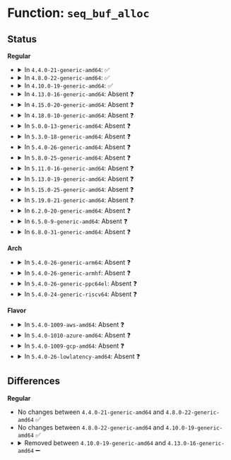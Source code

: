 # Function: <code>seq_buf_alloc</code>

## Status
<b>Regular</b>
<ul>
<li>
<details>
<summary>In <code>4.4.0-21-generic-amd64</code>: ✅</summary>

```c
void * seq_buf_alloc(long unsigned int size)
```

```json
{
  "name": "seq_buf_alloc",
  "collision_type": "Unique Static",
  "inline_type": "No",
  "funcs": [
    {
      "addr": 18446744071581140816,
      "name": "seq_buf_alloc",
      "external": false,
      "loc": "fs/seq_file.c:26",
      "file": "fs/seq_file.c",
      "inline": "seen, unknown",
      "caller_inline": [],
      "caller_func": [
        "fs/seq_file.c:traverse",
        "fs/seq_file.c:traverse",
        "fs/seq_file.c:seq_read",
        "fs/seq_file.c:seq_read",
        "fs/seq_file.c:single_open_size"
      ]
    }
  ],
  "symbols": [
    {
      "addr": 18446744071581140816,
      "name": "seq_buf_alloc",
      "section": ".text",
      "bind": "STB_LOCAL",
      "size": 61
    }
  ]
}
```
</details>
</li>
<li>
<details>
<summary>In <code>4.8.0-22-generic-amd64</code>: ✅</summary>

```c
void * seq_buf_alloc(long unsigned int size)
```

```json
{
  "name": "seq_buf_alloc",
  "collision_type": "Unique Static",
  "inline_type": "No",
  "funcs": [
    {
      "addr": 18446744071581306336,
      "name": "seq_buf_alloc",
      "external": false,
      "loc": "fs/seq_file.c:26",
      "file": "fs/seq_file.c",
      "inline": "seen, unknown",
      "caller_inline": [],
      "caller_func": [
        "fs/seq_file.c:single_open_size",
        "fs/seq_file.c:seq_read",
        "fs/seq_file.c:seq_read",
        "fs/seq_file.c:traverse",
        "fs/seq_file.c:traverse"
      ]
    }
  ],
  "symbols": [
    {
      "addr": 18446744071581306336,
      "name": "seq_buf_alloc",
      "section": ".text",
      "bind": "STB_LOCAL",
      "size": 61
    }
  ]
}
```
</details>
</li>
<li>
<details>
<summary>In <code>4.10.0-19-generic-amd64</code>: ✅</summary>

```c
void * seq_buf_alloc(long unsigned int size)
```

```json
{
  "name": "seq_buf_alloc",
  "collision_type": "Unique Static",
  "inline_type": "No",
  "funcs": [
    {
      "addr": 18446744071581385360,
      "name": "seq_buf_alloc",
      "external": false,
      "loc": "fs/seq_file.c:26",
      "file": "fs/seq_file.c",
      "inline": "seen, unknown",
      "caller_inline": [],
      "caller_func": [
        "fs/seq_file.c:single_open_size",
        "fs/seq_file.c:seq_read",
        "fs/seq_file.c:seq_read",
        "fs/seq_file.c:traverse",
        "fs/seq_file.c:traverse"
      ]
    }
  ],
  "symbols": [
    {
      "addr": 18446744071581385360,
      "name": "seq_buf_alloc",
      "section": ".text",
      "bind": "STB_LOCAL",
      "size": 61
    }
  ]
}
```
</details>
</li>
<li>
<details>
<summary>In <code>4.13.0-16-generic-amd64</code>: Absent ❓</summary>

```json
{
  "name": "seq_buf_alloc",
  "collision_type": "Unique Static",
  "inline_type": "Full",
  "funcs": [
    {
      "addr": 18446744071581444523,
      "name": "seq_buf_alloc",
      "external": false,
      "loc": "fs/seq_file.c:26",
      "file": "fs/seq_file.c",
      "inline": "not declared, inlined",
      "caller_inline": [
        "fs/seq_file.c:single_open_size",
        "fs/seq_file.c:seq_read",
        "fs/seq_file.c:seq_read",
        "fs/seq_file.c:traverse",
        "fs/seq_file.c:traverse"
      ],
      "caller_func": []
    }
  ],
  "symbols": []
}
```
</details>
</li>
<li>
<details>
<summary>In <code>4.15.0-20-generic-amd64</code>: Absent ❓</summary>

```json
{
  "name": "seq_buf_alloc",
  "collision_type": "Unique Static",
  "inline_type": "Full",
  "funcs": [
    {
      "addr": 18446744071581586459,
      "name": "seq_buf_alloc",
      "external": false,
      "loc": "fs/seq_file.c:27",
      "file": "fs/seq_file.c",
      "inline": "not declared, inlined",
      "caller_inline": [
        "fs/seq_file.c:single_open_size",
        "fs/seq_file.c:seq_read",
        "fs/seq_file.c:seq_read",
        "fs/seq_file.c:traverse",
        "fs/seq_file.c:traverse"
      ],
      "caller_func": []
    }
  ],
  "symbols": []
}
```
</details>
</li>
<li>
<details>
<summary>In <code>4.18.0-10-generic-amd64</code>: Absent ❓</summary>

```json
{
  "name": "seq_buf_alloc",
  "collision_type": "Unique Static",
  "inline_type": "Full",
  "funcs": [
    {
      "addr": 18446744071581741189,
      "name": "seq_buf_alloc",
      "external": false,
      "loc": "fs/seq_file.c:30",
      "file": "fs/seq_file.c",
      "inline": "not declared, inlined",
      "caller_inline": [
        "fs/seq_file.c:single_open_size",
        "fs/seq_file.c:seq_read",
        "fs/seq_file.c:seq_read",
        "fs/seq_file.c:traverse",
        "fs/seq_file.c:traverse"
      ],
      "caller_func": []
    }
  ],
  "symbols": []
}
```
</details>
</li>
<li>
<details>
<summary>In <code>5.0.0-13-generic-amd64</code>: Absent ❓</summary>

```json
{
  "name": "seq_buf_alloc",
  "collision_type": "Unique Static",
  "inline_type": "Full",
  "funcs": [
    {
      "addr": 18446744071581827061,
      "name": "seq_buf_alloc",
      "external": false,
      "loc": "fs/seq_file.c:30",
      "file": "fs/seq_file.c",
      "inline": "not declared, inlined",
      "caller_inline": [
        "fs/seq_file.c:single_open_size",
        "fs/seq_file.c:seq_read",
        "fs/seq_file.c:seq_read"
      ],
      "caller_func": []
    }
  ],
  "symbols": []
}
```
</details>
</li>
<li>
<details>
<summary>In <code>5.3.0-18-generic-amd64</code>: Absent ❓</summary>

```json
{
  "name": "seq_buf_alloc",
  "collision_type": "Unique Static",
  "inline_type": "Full",
  "funcs": [
    {
      "addr": 18446744071581951237,
      "name": "seq_buf_alloc",
      "external": false,
      "loc": "fs/seq_file.c:30",
      "file": "fs/seq_file.c",
      "inline": "not declared, inlined",
      "caller_inline": [
        "fs/seq_file.c:single_open_size",
        "fs/seq_file.c:seq_read",
        "fs/seq_file.c:seq_read"
      ],
      "caller_func": []
    }
  ],
  "symbols": []
}
```
</details>
</li>
<li>
<details>
<summary>In <code>5.4.0-26-generic-amd64</code>: Absent ❓</summary>

```json
{
  "name": "seq_buf_alloc",
  "collision_type": "Unique Static",
  "inline_type": "Full",
  "funcs": [
    {
      "addr": 18446744071582023893,
      "name": "seq_buf_alloc",
      "external": false,
      "loc": "fs/seq_file.c:30",
      "file": "fs/seq_file.c",
      "inline": "not declared, inlined",
      "caller_inline": [
        "fs/seq_file.c:single_open_size",
        "fs/seq_file.c:seq_read",
        "fs/seq_file.c:seq_read"
      ],
      "caller_func": []
    }
  ],
  "symbols": []
}
```
</details>
</li>
<li>
<details>
<summary>In <code>5.8.0-25-generic-amd64</code>: Absent ❓</summary>

```json
{
  "name": "seq_buf_alloc",
  "collision_type": "Unique Static",
  "inline_type": "Full",
  "funcs": [
    {
      "addr": 18446744071582258357,
      "name": "seq_buf_alloc",
      "external": false,
      "loc": "fs/seq_file.c:32",
      "file": "fs/seq_file.c",
      "inline": "not declared, inlined",
      "caller_inline": [
        "fs/seq_file.c:single_open_size",
        "fs/seq_file.c:seq_lseek",
        "fs/seq_file.c:seq_read",
        "fs/seq_file.c:seq_read",
        "fs/seq_file.c:seq_read"
      ],
      "caller_func": []
    }
  ],
  "symbols": []
}
```
</details>
</li>
<li>
<details>
<summary>In <code>5.11.0-16-generic-amd64</code>: Absent ❓</summary>

```json
{
  "name": "seq_buf_alloc",
  "collision_type": "Unique Static",
  "inline_type": "Full",
  "funcs": [
    {
      "addr": 18446744071582307621,
      "name": "seq_buf_alloc",
      "external": false,
      "loc": "fs/seq_file.c:33",
      "file": "fs/seq_file.c",
      "inline": "not declared, inlined",
      "caller_inline": [
        "fs/seq_file.c:single_open_size",
        "fs/seq_file.c:seq_lseek",
        "fs/seq_file.c:seq_read_iter",
        "fs/seq_file.c:seq_read_iter",
        "fs/seq_file.c:seq_read_iter"
      ],
      "caller_func": []
    }
  ],
  "symbols": []
}
```
</details>
</li>
<li>
<details>
<summary>In <code>5.13.0-19-generic-amd64</code>: Absent ❓</summary>

```json
{
  "name": "seq_buf_alloc",
  "collision_type": "Unique Static",
  "inline_type": "Full",
  "funcs": [
    {
      "addr": 18446744071582336709,
      "name": "seq_buf_alloc",
      "external": false,
      "loc": "fs/seq_file.c:33",
      "file": "fs/seq_file.c",
      "inline": "not declared, inlined",
      "caller_inline": [
        "fs/seq_file.c:single_open_size",
        "fs/seq_file.c:seq_lseek",
        "fs/seq_file.c:seq_read_iter",
        "fs/seq_file.c:seq_read_iter",
        "fs/seq_file.c:seq_read_iter"
      ],
      "caller_func": []
    }
  ],
  "symbols": []
}
```
</details>
</li>
<li>
<details>
<summary>In <code>5.15.0-25-generic-amd64</code>: Absent ❓</summary>

```json
{
  "name": "seq_buf_alloc",
  "collision_type": "Unique Static",
  "inline_type": "Full",
  "funcs": [
    {
      "addr": 18446744071582657189,
      "name": "seq_buf_alloc",
      "external": false,
      "loc": "fs/seq_file.c:33",
      "file": "fs/seq_file.c",
      "inline": "not declared, inlined",
      "caller_inline": [
        "fs/seq_file.c:single_open_size",
        "fs/seq_file.c:seq_lseek",
        "fs/seq_file.c:seq_read_iter",
        "fs/seq_file.c:seq_read_iter",
        "fs/seq_file.c:seq_read_iter"
      ],
      "caller_func": []
    }
  ],
  "symbols": []
}
```
</details>
</li>
<li>
<details>
<summary>In <code>5.19.0-21-generic-amd64</code>: Absent ❓</summary>

```json
{
  "name": "seq_buf_alloc",
  "collision_type": "Unique Static",
  "inline_type": "Full",
  "funcs": [
    {
      "addr": 18446744071583197173,
      "name": "seq_buf_alloc",
      "external": false,
      "loc": "fs/seq_file.c:33",
      "file": "fs/seq_file.c",
      "inline": "not declared, inlined",
      "caller_inline": [
        "fs/seq_file.c:single_open_size",
        "fs/seq_file.c:seq_read_iter",
        "fs/seq_file.c:seq_read_iter"
      ],
      "caller_func": []
    }
  ],
  "symbols": []
}
```
</details>
</li>
<li>
<details>
<summary>In <code>6.2.0-20-generic-amd64</code>: Absent ❓</summary>

```json
{
  "name": "seq_buf_alloc",
  "collision_type": "Unique Static",
  "inline_type": "Full",
  "funcs": [
    {
      "addr": 18446744071583772773,
      "name": "seq_buf_alloc",
      "external": false,
      "loc": "fs/seq_file.c:33",
      "file": "fs/seq_file.c",
      "inline": "not declared, inlined",
      "caller_inline": [
        "fs/seq_file.c:single_open_size",
        "fs/seq_file.c:seq_read_iter",
        "fs/seq_file.c:seq_read_iter"
      ],
      "caller_func": []
    }
  ],
  "symbols": []
}
```
</details>
</li>
<li>
<details>
<summary>In <code>6.5.0-9-generic-amd64</code>: Absent ❓</summary>

```json
{
  "name": "seq_buf_alloc",
  "collision_type": "Unique Static",
  "inline_type": "Full",
  "funcs": [
    {
      "addr": 18446744071583989941,
      "name": "seq_buf_alloc",
      "external": false,
      "loc": "fs/seq_file.c:33",
      "file": "fs/seq_file.c",
      "inline": "not declared, inlined",
      "caller_inline": [
        "fs/seq_file.c:single_open_size",
        "fs/seq_file.c:seq_read_iter",
        "fs/seq_file.c:seq_read_iter"
      ],
      "caller_func": []
    }
  ],
  "symbols": []
}
```
</details>
</li>
<li>
<details>
<summary>In <code>6.8.0-31-generic-amd64</code>: Absent ❓</summary>

```json
{
  "name": "seq_buf_alloc",
  "collision_type": "Unique Static",
  "inline_type": "Full",
  "funcs": [
    {
      "addr": 18446744071584202565,
      "name": "seq_buf_alloc",
      "external": false,
      "loc": "fs/seq_file.c:33",
      "file": "fs/seq_file.c",
      "inline": "not declared, inlined",
      "caller_inline": [
        "fs/seq_file.c:single_open_size",
        "fs/seq_file.c:seq_read_iter",
        "fs/seq_file.c:seq_read_iter"
      ],
      "caller_func": []
    }
  ],
  "symbols": []
}
```
</details>
</li>
</ul>
<b>Arch</b>
<ul>
<li>
<details>
<summary>In <code>5.4.0-26-generic-arm64</code>: Absent ❓</summary>

```json
{
  "name": "seq_buf_alloc",
  "collision_type": "Unique Static",
  "inline_type": "Full",
  "funcs": [
    {
      "addr": 18446603336493546628,
      "name": "seq_buf_alloc",
      "external": false,
      "loc": "fs/seq_file.c:30",
      "file": "fs/seq_file.c",
      "inline": "not declared, inlined",
      "caller_inline": [
        "fs/seq_file.c:single_open_size",
        "fs/seq_file.c:seq_read",
        "fs/seq_file.c:seq_read"
      ],
      "caller_func": []
    }
  ],
  "symbols": []
}
```
</details>
</li>
<li>
<details>
<summary>In <code>5.4.0-26-generic-armhf</code>: Absent ❓</summary>

```json
{
  "name": "seq_buf_alloc",
  "collision_type": "Unique Static",
  "inline_type": "Full",
  "funcs": [
    {
      "addr": 3227096020,
      "name": "seq_buf_alloc",
      "external": false,
      "loc": "fs/seq_file.c:30",
      "file": "fs/seq_file.c",
      "inline": "not declared, inlined",
      "caller_inline": [
        "fs/seq_file.c:single_open_size",
        "fs/seq_file.c:seq_read",
        "fs/seq_file.c:seq_read"
      ],
      "caller_func": []
    }
  ],
  "symbols": []
}
```
</details>
</li>
<li>
<details>
<summary>In <code>5.4.0-26-generic-ppc64el</code>: Absent ❓</summary>

```json
{
  "name": "seq_buf_alloc",
  "collision_type": "Unique Static",
  "inline_type": "Full",
  "funcs": [
    {
      "addr": 13835058055287116240,
      "name": "seq_buf_alloc",
      "external": false,
      "loc": "fs/seq_file.c:30",
      "file": "fs/seq_file.c",
      "inline": "not declared, inlined",
      "caller_inline": [
        "fs/seq_file.c:single_open_size",
        "fs/seq_file.c:seq_read",
        "fs/seq_file.c:seq_read"
      ],
      "caller_func": []
    }
  ],
  "symbols": []
}
```
</details>
</li>
<li>
<details>
<summary>In <code>5.4.0-24-generic-riscv64</code>: Absent ❓</summary>

```json
{
  "name": "seq_buf_alloc",
  "collision_type": "Unique Static",
  "inline_type": "Full",
  "funcs": [
    {
      "addr": 18446743936273209052,
      "name": "seq_buf_alloc",
      "external": false,
      "loc": "fs/seq_file.c:30",
      "file": "fs/seq_file.c",
      "inline": "not declared, inlined",
      "caller_inline": [
        "fs/seq_file.c:single_open_size",
        "fs/seq_file.c:seq_read",
        "fs/seq_file.c:seq_read"
      ],
      "caller_func": []
    }
  ],
  "symbols": []
}
```
</details>
</li>
</ul>
<b>Flavor</b>
<ul>
<li>
<details>
<summary>In <code>5.4.0-1009-aws-amd64</code>: Absent ❓</summary>

```json
{
  "name": "seq_buf_alloc",
  "collision_type": "Unique Static",
  "inline_type": "Full",
  "funcs": [
    {
      "addr": 18446744071581992629,
      "name": "seq_buf_alloc",
      "external": false,
      "loc": "fs/seq_file.c:30",
      "file": "fs/seq_file.c",
      "inline": "not declared, inlined",
      "caller_inline": [
        "fs/seq_file.c:single_open_size",
        "fs/seq_file.c:seq_read",
        "fs/seq_file.c:seq_read"
      ],
      "caller_func": []
    }
  ],
  "symbols": []
}
```
</details>
</li>
<li>
<details>
<summary>In <code>5.4.0-1010-azure-amd64</code>: Absent ❓</summary>

```json
{
  "name": "seq_buf_alloc",
  "collision_type": "Unique Static",
  "inline_type": "Full",
  "funcs": [
    {
      "addr": 18446744071581930197,
      "name": "seq_buf_alloc",
      "external": false,
      "loc": "fs/seq_file.c:30",
      "file": "fs/seq_file.c",
      "inline": "not declared, inlined",
      "caller_inline": [
        "fs/seq_file.c:single_open_size",
        "fs/seq_file.c:seq_read",
        "fs/seq_file.c:seq_read"
      ],
      "caller_func": []
    }
  ],
  "symbols": []
}
```
</details>
</li>
<li>
<details>
<summary>In <code>5.4.0-1009-gcp-amd64</code>: Absent ❓</summary>

```json
{
  "name": "seq_buf_alloc",
  "collision_type": "Unique Static",
  "inline_type": "Full",
  "funcs": [
    {
      "addr": 18446744071581983909,
      "name": "seq_buf_alloc",
      "external": false,
      "loc": "fs/seq_file.c:30",
      "file": "fs/seq_file.c",
      "inline": "not declared, inlined",
      "caller_inline": [
        "fs/seq_file.c:single_open_size",
        "fs/seq_file.c:seq_read",
        "fs/seq_file.c:seq_read"
      ],
      "caller_func": []
    }
  ],
  "symbols": []
}
```
</details>
</li>
<li>
<details>
<summary>In <code>5.4.0-26-lowlatency-amd64</code>: Absent ❓</summary>

```json
{
  "name": "seq_buf_alloc",
  "collision_type": "Unique Static",
  "inline_type": "Full",
  "funcs": [
    {
      "addr": 18446744071582054373,
      "name": "seq_buf_alloc",
      "external": false,
      "loc": "fs/seq_file.c:30",
      "file": "fs/seq_file.c",
      "inline": "not declared, inlined",
      "caller_inline": [
        "fs/seq_file.c:single_open_size",
        "fs/seq_file.c:seq_read",
        "fs/seq_file.c:seq_read"
      ],
      "caller_func": []
    }
  ],
  "symbols": []
}
```
</details>
</li>
</ul>

## Differences
<b>Regular</b>
<ul>
<li>
No changes between <code>4.4.0-21-generic-amd64</code> and <code>4.8.0-22-generic-amd64</code> ✅
</li>
<li>
No changes between <code>4.8.0-22-generic-amd64</code> and <code>4.10.0-19-generic-amd64</code> ✅
</li>
<li>
<details>
<summary>Removed between <code>4.10.0-19-generic-amd64</code> and <code>4.13.0-16-generic-amd64</code> ➖</summary>

```c
void * seq_buf_alloc(long unsigned int size)
```
</details>
</li>
</ul>
